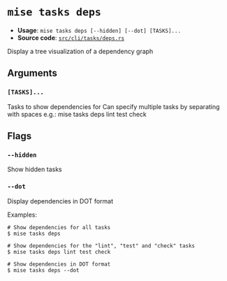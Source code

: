 # `mise tasks deps`

- **Usage**: `mise tasks deps [--hidden] [--dot] [TASKS]...`
- **Source code**: [`src/cli/tasks/deps.rs`](https://github.com/jdx/mise/blob/main/src/cli/tasks/deps.rs)

Display a tree visualization of a dependency graph

## Arguments

### `[TASKS]...`

Tasks to show dependencies for
Can specify multiple tasks by separating with spaces
e.g.: mise tasks deps lint test check

## Flags

### `--hidden`

Show hidden tasks

### `--dot`

Display dependencies in DOT format

Examples:

```
# Show dependencies for all tasks
$ mise tasks deps

# Show dependencies for the "lint", "test" and "check" tasks
$ mise tasks deps lint test check

# Show dependencies in DOT format
$ mise tasks deps --dot
```
